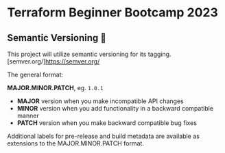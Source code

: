 # Terraform Beginner Bootcamp 2023

## Semantic Versioning :mage:


This project will utilize semantic versioning for its tagging.
[semver.org/]https://semver.org/ 

The general format:

**MAJOR.MINOR.PATCH**,  eg. `1.0.1`

- **MAJOR** version when you make incompatible API changes
- **MINOR** version when you add functionality in a backward compatible manner
- **PATCH** version when you make backward compatible bug fixes

Additional labels for pre-release and build metadata are available as extensions to the MAJOR.MINOR.PATCH format.

